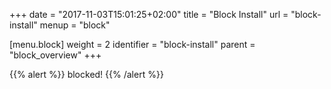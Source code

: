 +++
date = "2017-11-03T15:01:25+02:00"
title = "Block Install"
url = "block-install"
menup = "block"

[menu.block]
  weight = 2
  identifier = "block-install"
  parent = "block_overview"
+++

{{% alert %}}
blocked!
{{% /alert %}}
